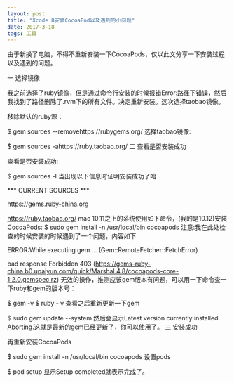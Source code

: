 ```yaml
---
layout: post
title: "Xcode 8安装CocoaPod以及遇到的小问题"
date: 2017-3-18
tags: 工具   
---
```


由于新换了电脑，不得不重新安装一下CocoaPods，仅以此文分享一下安装过程以及遇到的问题。

一 选择镜像

我之前选择了ruby镜像，但是通过命令行安装的时候报错Error:路径下错误，然后我找到了路径删除了.rvm下的所有文件。决定重新安装。这次选择taobao镜像。

移除默认的ruby源：

$ gem sources --removehttps://rubygems.org/
选择taobao镜像:

$ gem sources -ahttps://ruby.taobao.org/
二 查看是否安装成功

查看是否安装成功:

$ gem sources -l
当出现以下信息时证明安装成功了哈

*** CURRENT SOURCES ***

https://gems.ruby-china.org

https://ruby.taobao.org/
mac 10.11之上的系统使用如下命令，(我的是10.12)安装CocoaPods:
$ sudo gem install -n /usr/local/bin cocoapods
注意:我在此处检查的时候安装的时候遇到了一个问题，内容如下

ERROR:While executing gem ... (Gem::RemoteFetcher::FetchError)

bad response Forbidden 403 (https://gems-ruby-china.b0.upaiyun.com/quick/Marshal.4.8/cocoapods-core-1.2.0.gemspec.rz)
无效的操作，推测应该gem版本有问题，可以用一下命令查一下ruby和gem的版本号：

$ gem -v
$ ruby - v
查看之后重新更新一下gem

$ sudo gem update --system
然后会显示Latest version currently installed. Aborting.这就是最新的gem已经更新了，你可以使用了。
三 安装成功

再重新安装CocoaPods

$ sudo gem install -n /usr/local/bin cocoapods 
设置pods

$ pod setup
显示Setup completed就表示完成了。








